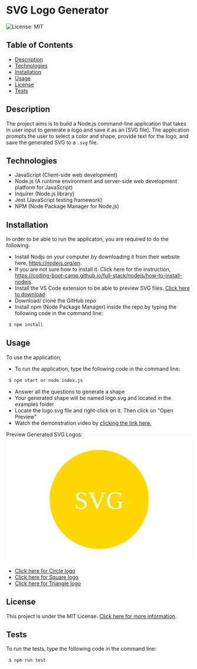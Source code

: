 # SVG Logo Generator
 ![License: MIT](https://img.shields.io/badge/License-MIT-yellow.svg)

## Table of Contents

- [Description](#description)
- [Technologies](#technologies)
- [Installation](#installation)
- [Usage](#usage)
- [License](#license)
- [Tests](#tests)

## Description

The project aims is to build a Node.js command-line application that takes in user input to generate a logo and save it as an [SVG file]. The application prompts the user to select a color and shape, provide text for the logo, and save the generated SVG to a `.svg` file.


## Technologies

- JavaScript (Client-side web development)
- Node.js (A runtime environment and server-side web development platform for JavaScript)
- Inquirer (Node.js library)
- Jest (JavaScript testing framework)
- NPM (Node Package Manager for Node.js)


## Installation

In order to be able to run the applicaton, you are required to do the following:

- Install Nodjs on your computer by downloading it from their website here, https://nodejs.org/en.
- If you are not sure how to install it. Click here for the instruction, https://coding-boot-camp.github.io/full-stack/nodejs/how-to-install-nodejs.
- Install the VS Code extension to be able to preview SVG files. [Click here to download](https://marketplace.visualstudio.com/items?itemName=jock.svg)
- Download/ clone the GitHub repo 
- Install npm (Node Package Manager) inside the repo by typing the following code in the command line:
```bash
 $ npm install
 ```


## Usage

To use the application,
- To run the application, type the following code in the command line:
```bash
 $ npm start or node index.js
 ```
- Answer all the questions to generate a shape
- Your generated shape will be named logo.svg and located in the examples folder
- Locate the logo.svg file and right-click on it. Then click on "Open Preview"
- Watch the demonstration video by [clicking the link here.](https://drive.google.com/file/d/1_6Lt4yGndc39o7UN_WZkwnknZAzETy7g/view)


Preview Generated SVG Logos:
![Generated SVG Logo](./examples/logo.svg)
* [Click here for Circle logo](./examples/circle-logo.svg)
* [Click here for Square logo](./examples/square-logo.svg)
* [Click here for Triangle logo](./examples/triangle-logo.svg)


## License

This project is under the MIT License. [Click here for more information](https://opensource.org/licenses/MIT).


## Tests

To run the tests, type the following code in the command line:
```bash
 $ npm run test
 ```